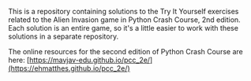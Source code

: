 This is a repository containing solutions to the Try It Yourself exercises related to the Alien Invasion game in Python Crash Course, 2nd edition. Each solution is an entire game, so it's a little easier to work with these solutions in a separate repository.

The online resources for the second edition of Python Crash Course are here: [https://mavjav-edu.github.io/pcc_2e/](https://ehmatthes.github.io/pcc_2e/)
